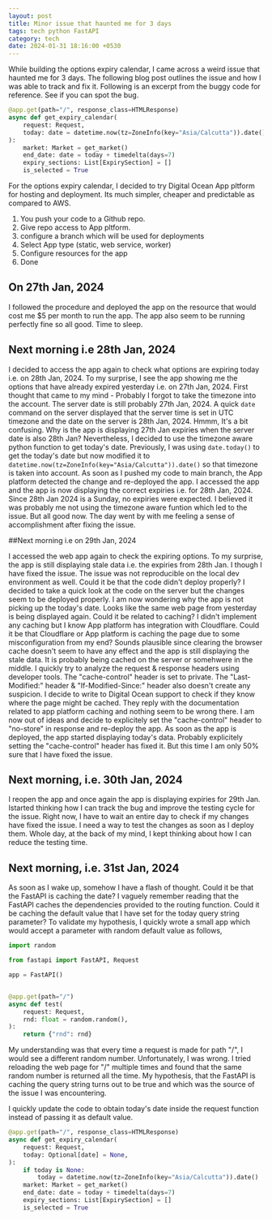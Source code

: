 ```yaml
---
layout: post
title: Minor issue that haunted me for 3 days
tags: tech python FastAPI
category: tech
date: 2024-01-31 18:16:00 +0530
---
```


While building the options expiry calendar, I came across a weird issue that haunted me for 3 days. The following blog post outlines the issue and how I was able to track and fix it. Following is an excerpt from the buggy code for reference. See if you can spot the bug.

```python
@app.get(path="/", response_class=HTMLResponse)
async def get_expiry_calendar(
    request: Request,
    today: date = datetime.now(tz=ZoneInfo(key="Asia/Calcutta")).date(),
):
    market: Market = get_market()
    end_date: date = today + timedelta(days=7)
    expiry_sections: List[ExpirySection] = []
    is_selected = True
```

For the options expiry calendar, I decided to try Digital Ocean App pltform for hosting and deployment. Its much simpler, cheaper and predictable as compared to AWS.

1. You push your code to a Github repo.
2. Give repo access to App pltform.
3. configure a branch which will be used for deployments
4. Select App type (static, web service, worker)
5. Configure resources for the app
6. Done

## On 27th Jan, 2024

I followed the procedure and deployed the app on the resource that would cost me $5 per month to run the app. The app also seem to be running perfectly fine so all good. Time to sleep. 

## Next morning i.e 28th Jan, 2024

I decided to access the app again to check what options are expiring today i.e. on 28th Jan, 2024. To my surprise, I see the app showing me the options that have already expired yesterday i.e. on 27th Jan, 2024. First thought that came to my mind - Probably I forgot to take the timezone into the account. The server date is still probably 27th Jan, 2024. A quick `date` command on the server displayed that the server time is set in UTC timezone and the date on the server is 28th Jan, 2024. Hmmm, It's a bit confusing. Why is the app is displaying 27th Jan expiries when the server date is also 28th Jan? Nevertheless, I decided to use the timezone aware python function to get today's date. Previously, I was using `date.today()` to get the today's date but now modified it to `datetime.now(tz=ZoneInfo(key="Asia/Calcutta")).date()` so that timezone is taken into account. As soon as I pushed my code to main branch, the App platform detected the change and re-deployed the app. I accessed the app and the app is now displaying the correct expiries i.e. for 28th Jan, 2024. Since 28th Jan 2024 is a Sunday, no expiries were expected. I believed it was probably me not using the timezone aware funtion which led to the issue. But all good now. The day went by with me feeling a sense of accomplishment after fixing the issue.

##Next morning i.e on 29th Jan, 2024

I accessed the web app again to check the expiring options. To my surprise, the app is still displaying stale data i.e. the expiries from 28th Jan. I though I have fixed the issue. The issue was not reproducible on the local dev environment as well. Could it be that the code didn't deploy properly? I decided to take a quick look at the code on the server but the changes seem to be deployed properly. I am now wondering why the app is not picking up the today's date. Looks like the same web page from yesterday is being displayed again. Could it be related to caching? I didn't implement any caching but I know App platform has integration with Cloudflare. Could it be that Cloudflare or App platform is caching the page due to some misconfiguration from my end? Sounds plausible since clearing the browser cache doesn't seem to have any effect and the app is still displaying the stale data. It is probably being cached on the server or somehwere in the middle. I quickly try to analyze the request & response headers using developer tools. The "cache-control" header is set to private. The "Last-Modified:" header & "If-Modified-Since:" header also doesn't create any suspicion. I decide to write to Digital Ocean support to check if they know where the page might be cached. They reply with the documentation related to app platform caching and nothing seem to be wrong there. I am now out of ideas and decide to explicitely set the "cache-control" header to "no-store" in response and re-deploy the app. As soon as the app is deployed, the app started displaying today's data. Probably explicitely setting the "cache-control" header has fixed it. But this time I am only 50% sure that I have fixed the issue.

## Next morning, i.e. 30th Jan, 2024

I reopen the app and once again the app is displaying expiries for 29th Jan. Istarted thinking how I can track the bug and improve the testing cycle for the issue. Right now, I have to wait an entire day to check if my changes have fixed the issue. I need a way to test the changes as soon as I deploy them. Whole day, at the back of my mind, I kept thinking about how I can reduce the testing time.

## Next morning, i.e. 31st Jan, 2024

As soon as I wake up, somehow I have a flash of thought. Could it be that the FastAPI is caching the date? I vaguely remember reading that the FastAPI caches the dependencies provided to the routing function. Could it be caching the default value that I have set for the today query string parameter? To validate my hypothesis, I quickly wrote a small app which would accept a parameter with random default value as follows,

```python
import random

from fastapi import FastAPI, Request

app = FastAPI()


@app.get(path="/")
async def test(
    request: Request,
    rnd: float = random.random(),
):
    return {"rnd": rnd}
```

My understanding was that every time a request is made for path "/", I would see a different random number. Unfortunately, I was wrong. I tried reloading the web page for "/" multiple times and found that the same random number is returned all the time. My hypothesis, that the FastAPI is caching the query string turns out to be true and which was the source of the issue I was encountering.

I quickly update the code to obtain today's date inside the request function instead of passing it as default value.

```python
@app.get(path="/", response_class=HTMLResponse)
async def get_expiry_calendar(
    request: Request,
    today: Optional[date] = None,
):
	if today is None:
        today = datetime.now(tz=ZoneInfo(key="Asia/Calcutta")).date()
    market: Market = get_market()
    end_date: date = today + timedelta(days=7)
    expiry_sections: List[ExpirySection] = []
    is_selected = True
```
